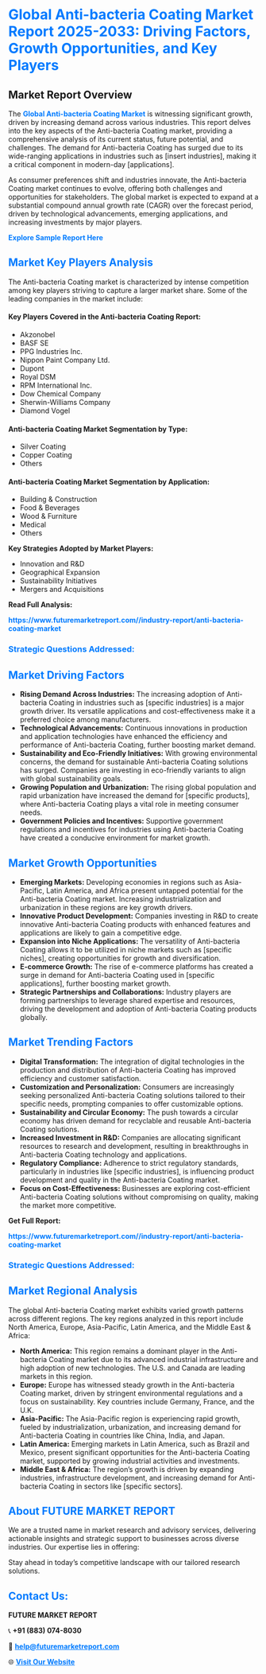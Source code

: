 <h1 style="color: #007BFF;">Global Anti-bacteria Coating Market Report 2025-2033: Driving Factors, Growth Opportunities, and Key Players</h1>

<section id="overview">
<h2>Market Report Overview</h2>
<p>The <a href="https://www.futuremarketreport.com//industry-report/anti-bacteria-coating-market" style="color: #007BFF; text-decoration: none;"><strong>Global Anti-bacteria Coating Market</strong></a> is witnessing significant growth, driven by increasing demand across various industries. This report delves into the key aspects of the Anti-bacteria Coating market, providing a comprehensive analysis of its current status, future potential, and challenges. The demand for Anti-bacteria Coating has surged due to its wide-ranging applications in industries such as [insert industries], making it a critical component in modern-day [applications].</p>
<p>As consumer preferences shift and industries innovate, the Anti-bacteria Coating market continues to evolve, offering both challenges and opportunities for stakeholders. The global market is expected to expand at a substantial compound annual growth rate (CAGR) over the forecast period, driven by technological advancements, emerging applications, and increasing investments by major players.</p>
</section>

<section id="overview">
<p><a href="https://www.futuremarketreport.com//request-sample/reportId=87805" style="color: #007BFF; text-decoration: none;"><strong>Explore Sample Report Here</strong></a></p>
</section>

<section id="key-players">
<h2 style="color: #007BFF;">Market Key Players Analysis</h2>
<p>The Anti-bacteria Coating market is characterized by intense competition among key players striving to capture a larger market share. Some of the leading companies in the market include:</p>
<h4>Key Players Covered in the Anti-bacteria Coating Report:</h4>
<ul><li>Akzonobel</li><li>BASF SE</li><li>PPG Industries Inc.</li><li>Nippon Paint Company Ltd.</li><li>Dupont</li><li>Royal DSM</li><li>RPM International Inc.</li><li>Dow Chemical Company</li><li>Sherwin-Williams Company</li><li>Diamond Vogel</li></ul>
<h4>Anti-bacteria Coating Market Segmentation by Type:</h4>
<ul><li>Silver Coating</li><li>Copper Coating</li><li>Others</li></ul>

<h4>Anti-bacteria Coating Market Segmentation by Application:</h4>
<ul><li>Building &amp; Construction</li><li>Food &amp; Beverages</li><li>Wood &amp; Furniture</li><li>Medical</li><li>Others</li></ul>
<p><strong>Key Strategies Adopted by Market Players:</strong></p>
<ul>
<li>Innovation and R&D</li>
<li>Geographical Expansion</li>
<li>Sustainability Initiatives</li>
<li>Mergers and Acquisitions</li>
</ul>
</section>

<section>
<p><strong>Read Full Analysis: </strong></p><a href="https://www.futuremarketreport.com//industry-report/anti-bacteria-coating-market" style="color: #007BFF; text-decoration: none;"><strong>https://www.futuremarketreport.com//industry-report/anti-bacteria-coating-market</strong></a>
<h3 style="color: #007BFF;">Strategic Questions Addressed:</h3>
</section>

<section id="driving-factors">
<h2 style="color: #007BFF;">Market Driving Factors</h2>
<ul>
<li><strong>Rising Demand Across Industries:</strong> The increasing adoption of Anti-bacteria Coating in industries such as [specific industries] is a major growth driver. Its versatile applications and cost-effectiveness make it a preferred choice among manufacturers.</li>
<li><strong>Technological Advancements:</strong> Continuous innovations in production and application technologies have enhanced the efficiency and performance of Anti-bacteria Coating, further boosting market demand.</li>
<li><strong>Sustainability and Eco-Friendly Initiatives:</strong> With growing environmental concerns, the demand for sustainable Anti-bacteria Coating solutions has surged. Companies are investing in eco-friendly variants to align with global sustainability goals.</li>
<li><strong>Growing Population and Urbanization:</strong> The rising global population and rapid urbanization have increased the demand for [specific products], where Anti-bacteria Coating plays a vital role in meeting consumer needs.</li>
<li><strong>Government Policies and Incentives:</strong> Supportive government regulations and incentives for industries using Anti-bacteria Coating have created a conducive environment for market growth.</li>
</ul>
</section>

<section id="growth-opportunities">
<h2 style="color: #007BFF;">Market Growth Opportunities</h2>
<ul>
<li><strong>Emerging Markets:</strong> Developing economies in regions such as Asia-Pacific, Latin America, and Africa present untapped potential for the Anti-bacteria Coating market. Increasing industrialization and urbanization in these regions are key growth drivers.</li>
<li><strong>Innovative Product Development:</strong> Companies investing in R&D to create innovative Anti-bacteria Coating products with enhanced features and applications are likely to gain a competitive edge.</li>
<li><strong>Expansion into Niche Applications:</strong> The versatility of Anti-bacteria Coating allows it to be utilized in niche markets such as [specific niches], creating opportunities for growth and diversification.</li>
<li><strong>E-commerce Growth:</strong> The rise of e-commerce platforms has created a surge in demand for Anti-bacteria Coating used in [specific applications], further boosting market growth.</li>
<li><strong>Strategic Partnerships and Collaborations:</strong> Industry players are forming partnerships to leverage shared expertise and resources, driving the development and adoption of Anti-bacteria Coating products globally.</li>
</ul>
</section>

<section id="trending-factors">
<h2 style="color: #007BFF;">Market Trending Factors</h2>
<ul>
<li><strong>Digital Transformation:</strong> The integration of digital technologies in the production and distribution of Anti-bacteria Coating has improved efficiency and customer satisfaction.</li>
<li><strong>Customization and Personalization:</strong> Consumers are increasingly seeking personalized Anti-bacteria Coating solutions tailored to their specific needs, prompting companies to offer customizable options.</li>
<li><strong>Sustainability and Circular Economy:</strong> The push towards a circular economy has driven demand for recyclable and reusable Anti-bacteria Coating solutions.</li>
<li><strong>Increased Investment in R&D:</strong> Companies are allocating significant resources to research and development, resulting in breakthroughs in Anti-bacteria Coating technology and applications.</li>
<li><strong>Regulatory Compliance:</strong> Adherence to strict regulatory standards, particularly in industries like [specific industries], is influencing product development and quality in the Anti-bacteria Coating market.</li>
<li><strong>Focus on Cost-Effectiveness:</strong> Businesses are exploring cost-efficient Anti-bacteria Coating solutions without compromising on quality, making the market more competitive.</li>
</ul>
</section>

<section>
<p><strong>Get Full Report: </strong></p><a href="https://www.futuremarketreport.com//industry-report/anti-bacteria-coating-market" style="color: #007BFF; text-decoration: none;"><strong>https://www.futuremarketreport.com//industry-report/anti-bacteria-coating-market</strong></a>
<h3 style="color: #007BFF;">Strategic Questions Addressed:</h3>
</section>


<section id="regional-analysis">
<h2 style="color: #007BFF;">Market Regional Analysis</h2>
<p>The global Anti-bacteria Coating market exhibits varied growth patterns across different regions. The key regions analyzed in this report include North America, Europe, Asia-Pacific, Latin America, and the Middle East & Africa:</p>
<ul>
<li><strong>North America:</strong> This region remains a dominant player in the Anti-bacteria Coating market due to its advanced industrial infrastructure and high adoption of new technologies. The U.S. and Canada are leading markets in this region.</li>
<li><strong>Europe:</strong> Europe has witnessed steady growth in the Anti-bacteria Coating market, driven by stringent environmental regulations and a focus on sustainability. Key countries include Germany, France, and the U.K.</li>
<li><strong>Asia-Pacific:</strong> The Asia-Pacific region is experiencing rapid growth, fueled by industrialization, urbanization, and increasing demand for Anti-bacteria Coating in countries like China, India, and Japan.</li>
<li><strong>Latin America:</strong> Emerging markets in Latin America, such as Brazil and Mexico, present significant opportunities for the Anti-bacteria Coating market, supported by growing industrial activities and investments.</li>
<li><strong>Middle East & Africa:</strong> The region’s growth is driven by expanding industries, infrastructure development, and increasing demand for Anti-bacteria Coating in sectors like [specific sectors].</li>
</ul>
</section>

<footer>
<h2 style="color: #007BFF;">About FUTURE MARKET REPORT</h2>
<p>We are a trusted name in market research and advisory services, delivering actionable insights and strategic support to businesses across diverse industries. Our expertise lies in offering:</p>

<p>Stay ahead in today’s competitive landscape with our tailored research solutions.</p>

<h2 style="color: #007BFF;">Contact Us:</h2>
<p><strong>FUTURE MARKET REPORT</strong></p>
<p>📞 <strong>+91 (883) 074-8030</strong></p>
<p>📧 <strong><a href="mailto:help@futuremarketreport.com" style="color: #007BFF;">help@futuremarketreport.com</a></strong></p>
<p>🌐 <strong><a href="https://www.futuremarketreport.com/" style="color: #007BFF;">Visit Our Website</a></strong></p>
</footer>